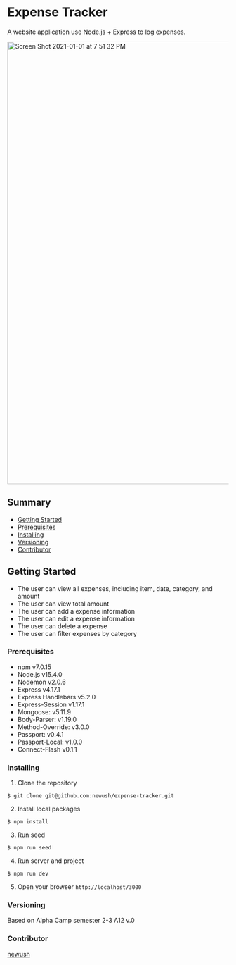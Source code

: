 # Expense Tracker

A website application use Node.js + Express to log expenses.

<img width="1005" alt="Screen Shot 2021-01-01 at 7 51 32 PM" src="https://user-images.githubusercontent.com/67764641/103448776-3daf2700-4c6c-11eb-8028-08be55e5529f.png">


## Summary

  - [Getting Started](#getting-started)
  - [Prerequisites](#prerequisites)
  - [Installing](#installing)
  - [Versioning](#versioning)
  - [Contributor](#contributor)

## Getting Started

- The user can view all expenses, including item, date, category, and amount
- The user can view total amount
- The user can add a expense information
- The user can edit a expense information
- The user can delete a expense
- The user can filter expenses by category

### Prerequisites

- npm v7.0.15
- Node.js v15.4.0
- Nodemon v2.0.6
- Express v4.17.1
- Express Handlebars v5.2.0
- Express-Session v1.17.1
- Mongoose: v5.11.9
- Body-Parser: v1.19.0
- Method-Override: v3.0.0
- Passport: v0.4.1
- Passport-Local: v1.0.0
- Connect-Flash v0.1.1

### Installing
1. Clone the repository
```shell
$ git clone git@github.com:newush/expense-tracker.git
```
2. Install local packages
```shell
$ npm install
```
3. Run seed
```shell
$ npm run seed
```
4. Run server and project
```shell
$ npm run dev
```
5. Open your browser `http://localhost/3000`

### Versioning
Based on Alpha Camp semester 2-3 A12
v.0

### Contributor

 [newush](https://github.com/newush) 
 
